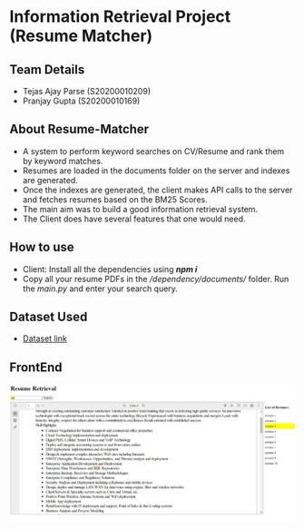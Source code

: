 # Information Retrieval Project (Resume Matcher)
## Team Details
- Tejas Ajay Parse (S20200010209)
- Pranjay Gupta (S20200010169)

## About Resume-Matcher
- A system to perform keyword searches on CV/Resume and rank them by keyword matches. 
- Resumes are loaded in the documents folder on the server and indexes are generated.
- Once the indexes are generated, the client makes API calls to the server and fetches resumes based on the BM25 Scores.
- The main aim was to build a good information retrieval system. 
- The Client does have several features that one would need.

## How to use
- Client: Install all the dependencies using _<b>npm i</b>_
- Copy all your resume PDFs in the _/dependency/documents/_ folder. Run the _main.py_ and enter your search query.

## Dataset Used  
- [Dataset link](https://github.com/TejasParse/devanagari-recognition-server/blob/master/Transfer%20Analysis.ipynb)

## FrontEnd
![My Image](Images/frontend.jpg)
